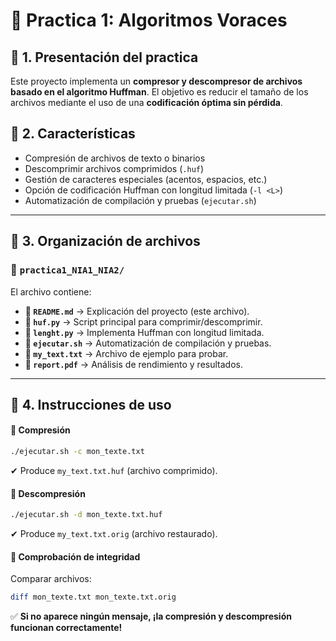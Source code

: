 # 📌 Practica 1: Algoritmos Voraces

## 📌 1. Presentación del practica
Este proyecto implementa un **compresor y descompresor de archivos basado en el algoritmo Huffman**.
El objetivo es reducir el tamaño de los archivos mediante el uso de una **codificación óptima sin pérdida**.

## 📌 2. Características
* Compresión de archivos de texto o binarios
* Descomprimir archivos comprimidos (`.huf`)
* Gestión de caracteres especiales (acentos, espacios, etc.)
* Opción de codificación Huffman con longitud limitada (`-l <L>`)
* Automatización de compilación y pruebas (`ejecutar.sh`)

---

## 📌 3. Organización de archivos
### 📂 `practica1_NIA1_NIA2/`
El archivo contiene:
- **📜 `README.md`** → Explicación del proyecto (este archivo).
- **📜 `huf.py`** → Script principal para comprimir/descomprimir.
- **📜 `lenght.py`** → Implementa Huffman con longitud limitada.
- **📜 `ejecutar.sh`** → Automatización de compilación y pruebas.
- **📜 `my_text.txt`** → Archivo de ejemplo para probar.
- **📜 `report.pdf`** → Análisis de rendimiento y resultados.

---
## 📌 4. Instrucciones de uso
#### 🔹 Compresión
```sh
./ejecutar.sh -c mon_texte.txt
```
✔ Produce `my_text.txt.huf` (archivo comprimido).

#### 🔹 Descompresión
```sh
./ejecutar.sh -d mon_texte.txt.huf
```
✔ Produce `my_text.txt.orig` (archivo restaurado).

#### 🔹 Comprobación de integridad
Comparar archivos:
```sh
diff mon_texte.txt mon_texte.txt.orig
```
✅ **Si no aparece ningún mensaje, ¡la compresión y descompresión funcionan correctamente!**
